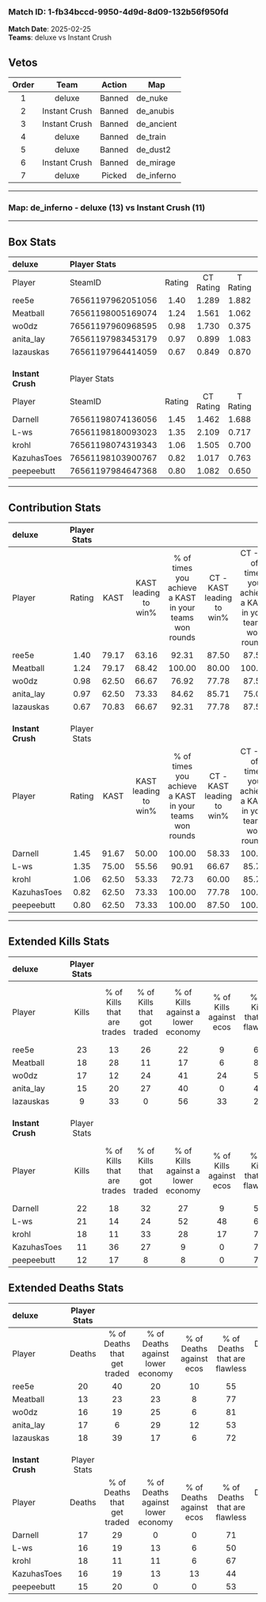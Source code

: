 ### Match ID: 1-fb34bccd-9950-4d9d-8d09-132b56f950fd  
**Match Date**: 2025-02-25  
**Teams**: deluxe vs Instant Crush  

## Vetos  

| Order | Team | Action | Map |
| :---: | :--: | :----: | --- |
| 1 | deluxe | Banned | de_nuke |
| 2 | Instant Crush | Banned | de_anubis |
| 3 | Instant Crush | Banned | de_ancient |
| 4 | deluxe | Banned | de_train |
| 5 | deluxe | Banned | de_dust2 |
| 6 | Instant Crush | Banned | de_mirage |
| 7 | deluxe | Picked | de_inferno |

---  

### **Map**: de_inferno - deluxe (13) vs Instant Crush (11)  
---  

## Box Stats  

| **deluxe**        | Player Stats      |        |           |          |       |       |       |         |        |      |     |
| :- | :- | :-: | :-: | :-: | :-: | :-: | :-: | :-: | :-: | :-: | :-: |
| Player            | SteamID           | Rating | CT Rating | T Rating | KAST  |  ADR  | Kills | Assists | Deaths | K/D  | HS% |
| ree5e             | 76561197962051056 |  1.40  |   1.289   |  1.882   | 79.17 | 111.2 |  23   |    6    |   20   | 1.15 | 52  |
| Meatball          | 76561198005169074 |  1.24  |   1.561   |  1.062   | 79.17 | 70.8  |  18   |    4    |   13   | 1.38 | 50  |
| wo0dz             | 76561197960968595 |  0.98  |   1.730   |  0.375   | 62.50 | 61.8  |  17   |    3    |   16   | 1.06 | 58  |
| anita_lay         | 76561197983453179 |  0.97  |   0.899   |  1.083   | 62.50 | 82.3  |  15   |    6    |   17   | 0.88 | 20  |
| lazauskas         | 76561197964414059 |  0.67  |   0.849   |  0.870   | 70.83 | 46.8  |   9   |    5    |   18   | 0.50 | 44  |
|                   |                   |        |           |          |       |       |       |         |        |      |     |
|                   |                   |        |           |          |       |       |       |         |        |      |     |
|                   |                   |        |           |          |       |       |       |         |        |      |     |
| **Instant Crush** | Player Stats      |        |           |          |       |       |       |         |        |      |     |
| Player            | SteamID           | Rating | CT Rating | T Rating | KAST  |  ADR  | Kills | Assists | Deaths | K/D  | HS% |
| Darnell           | 76561198074136056 |  1.45  |   1.462   |  1.688   | 91.67 | 88.3  |  22   |    6    |   17   | 1.29 | 45  |
| L-ws              | 76561198180093023 |  1.35  |   2.109   |  0.717   | 75.00 | 92.2  |  21   |   10    |   16   | 1.31 | 47  |
| krohl             | 76561198074319343 |  1.06  |   1.505   |  0.700   | 62.50 | 84.6  |  18   |    5    |   18   | 1.00 | 61  |
| KazuhasToes       | 76561198103900767 |  0.82  |   1.017   |  0.763   | 62.50 | 67.4  |  11   |   11    |   16   | 0.69 | 36  |
| peepeebutt        | 76561197984647368 |  0.80  |   1.082   |  0.650   | 62.50 | 48.5  |  12   |    6    |   15   | 0.80 | 33  |
---  

## Contribution Stats  

| **deluxe**        | Player Stats |       |                      |                                                        |                           |                                                             |                          |                                                            |
| :- | :-: | :-: | :-: | :-: | :-: | :-: | :-: | :-: |
| Player            |    Rating    | KAST  | KAST leading to win% | % of times you achieve a KAST in your teams won rounds | CT - KAST leading to win% | CT - % of times you achieve a KAST in your teams won rounds | T - KAST leading to win% | T - % of times you achieve a KAST in your teams won rounds |
| ree5e             |     1.40     | 79.17 |        63.16         |                         92.31                          |           87.50           |                            87.50                            |          45.45           |                           100.00                           |
| Meatball          |     1.24     | 79.17 |        68.42         |                         100.00                         |           80.00           |                           100.00                            |          55.56           |                           100.00                           |
| wo0dz             |     0.98     | 62.50 |        66.67         |                         76.92                          |           77.78           |                            87.50                            |          50.00           |                           60.00                            |
| anita_lay         |     0.97     | 62.50 |        73.33         |                         84.62                          |           85.71           |                            75.00                            |          62.50           |                           100.00                           |
| lazauskas         |     0.67     | 70.83 |        66.67         |                         92.31                          |           77.78           |                            87.50                            |          55.56           |                           100.00                           |
|                   |              |       |                      |                                                        |                           |                                                             |                          |                                                            |
|                   |              |       |                      |                                                        |                           |                                                             |                          |                                                            |
|                   |              |       |                      |                                                        |                           |                                                             |                          |                                                            |
| **Instant Crush** | Player Stats |       |                      |                                                        |                           |                                                             |                          |                                                            |
| Player            |    Rating    | KAST  | KAST leading to win% | % of times you achieve a KAST in your teams won rounds | CT - KAST leading to win% | CT - % of times you achieve a KAST in your teams won rounds | T - KAST leading to win% | T - % of times you achieve a KAST in your teams won rounds |
| Darnell           |     1.45     | 91.67 |        50.00         |                         100.00                         |           58.33           |                           100.00                            |          40.00           |                           100.00                           |
| L-ws              |     1.35     | 75.00 |        55.56         |                         90.91                          |           66.67           |                            85.71                            |          44.44           |                           100.00                           |
| krohl             |     1.06     | 62.50 |        53.33         |                         72.73                          |           60.00           |                            85.71                            |          40.00           |                           50.00                            |
| KazuhasToes       |     0.82     | 62.50 |        73.33         |                         100.00                         |           77.78           |                           100.00                            |          66.67           |                           100.00                           |
| peepeebutt        |     0.80     | 62.50 |        73.33         |                         100.00                         |           87.50           |                           100.00                            |          57.14           |                           100.00                           |
---  

## Extended Kills Stats  

| **deluxe**        | Player Stats |                            |                            |                                    |                         |                              |                                 |                                       |                    |           |
| :- | :-: | :-: | :-: | :-: | :-: | :-: | :-: | :-: | :-: | :-: |
| Player            |    Kills     | % of Kills that are trades | % of Kills that got traded | % of Kills against a lower economy | % of Kills against ecos | % of Kills that are flawless | % of Kills that are close duels | % of Kills that are assisted by flash | Pistol Round Kills | AWP Kills |
| ree5e             |      23      |             13             |             26             |                 22                 |            9            |              61              |                9                |                   4                   |         4          |     2     |
| Meatball          |      18      |             28             |             11             |                 17                 |            6            |              83              |                6                |                   6                   |         1          |     5     |
| wo0dz             |      17      |             12             |             24             |                 41                 |           24            |              53              |               12                |                   0                   |         1          |     0     |
| anita_lay         |      15      |             20             |             27             |                 40                 |            0            |              47              |                7                |                   0                   |         0          |     0     |
| lazauskas         |      9       |             33             |             0              |                 56                 |           33            |              22              |                0                |                   0                   |         0          |     0     |
|                   |              |                            |                            |                                    |                         |                              |                                 |                                       |                    |           |
|                   |              |                            |                            |                                    |                         |                              |                                 |                                       |                    |           |
|                   |              |                            |                            |                                    |                         |                              |                                 |                                       |                    |           |
| **Instant Crush** | Player Stats |                            |                            |                                    |                         |                              |                                 |                                       |                    |           |
| Player            |    Kills     | % of Kills that are trades | % of Kills that got traded | % of Kills against a lower economy | % of Kills against ecos | % of Kills that are flawless | % of Kills that are close duels | % of Kills that are assisted by flash | Pistol Round Kills | AWP Kills |
| Darnell           |      22      |             18             |             32             |                 27                 |            9            |              50              |                5                |                   5                   |         1          |     0     |
| L-ws              |      21      |             14             |             24             |                 52                 |           48            |              67              |               14                |                   5                   |         1          |     0     |
| krohl             |      18      |             11             |             33             |                 28                 |           17            |              78              |                6                |                   0                   |         4          |     0     |
| KazuhasToes       |      11      |             36             |             27             |                 9                  |            0            |              73              |                0                |                  18                   |         0          |     0     |
| peepeebutt        |      12      |             17             |             8              |                 8                  |            0            |              75              |                0                |                   0                   |         0          |     2     |
## Extended Deaths Stats  

| **deluxe**        | Player Stats |                             |                                   |                          |                               |                            |                           |               |
| :- | :-: | :-: | :-: | :-: | :-: | :-: | :-: | :-: |
| Player            |    Deaths    | % of Deaths that get traded | % of Deaths against lower economy | % of Deaths against ecos | % of Deaths that are flawless | % of Deaths that are close | % of Deaths while blinded | Deaths to AWP |
| ree5e             |      20      |             40              |                20                 |            10            |              55               |             5              |             5             |       0       |
| Meatball          |      13      |             23              |                23                 |            8             |              77               |             0              |             0             |       0       |
| wo0dz             |      16      |             19              |                25                 |            6             |              81               |             0              |             0             |       1       |
| anita_lay         |      17      |              6              |                29                 |            12            |              53               |             24             |             0             |       1       |
| lazauskas         |      18      |             39              |                17                 |            6             |              72               |             0              |            17             |       0       |
|                   |              |                             |                                   |                          |                               |                            |                           |               |
|                   |              |                             |                                   |                          |                               |                            |                           |               |
|                   |              |                             |                                   |                          |                               |                            |                           |               |
| **Instant Crush** | Player Stats |                             |                                   |                          |                               |                            |                           |               |
| Player            |    Deaths    | % of Deaths that get traded | % of Deaths against lower economy | % of Deaths against ecos | % of Deaths that are flawless | % of Deaths that are close | % of Deaths while blinded | Deaths to AWP |
| Darnell           |      17      |             29              |                 0                 |            0             |              71               |             12             |             0             |       3       |
| L-ws              |      16      |             19              |                13                 |            6             |              50               |             0              |             0             |       0       |
| krohl             |      18      |             11              |                11                 |            6             |              67               |             6              |             0             |       0       |
| KazuhasToes       |      16      |             19              |                13                 |            13            |              44               |             0              |             6             |       1       |
| peepeebutt        |      15      |             20              |                 0                 |            0             |              53               |             20             |             7             |       3       |
